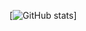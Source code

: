 [![GitHub stats](https://github-readme-stats.vercel.app/api?username=M0tt1nh4&show_icons=true&theme=synthwave)]